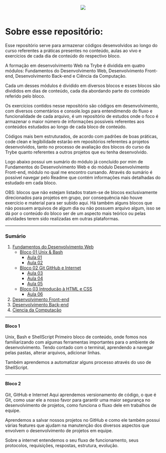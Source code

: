 <p align="center"> <img src="https://user-images.githubusercontent.com/78765220/171918576-b9bf505b-88a2-4286-a38b-fd6164e8c85d.png"></p>

<div align="center">
<img src="https://user-images.githubusercontent.com/78765220/171918576-b9bf505b-88a2-4286-a38b-fd6164e8c85d.png" width="0px" />
</div>

<h1>Sobre esse repositório:</h1>

Esse repositório serve para armazenar códigos desenvolvidos ao longo do curso referentes a práticas presentes no conteúdo, aulas ao vivo e exercícios de cada dia de conteúdo do respectivo bloco.

A formação em desenvolvimento Web na Trybe é dividida em quatro módulos: Fundamentos do Desenvolvimento Web, Desenvolvimento Front-end, Desenvolvimento Back-end e Ciência da Computação.

Cada um desses módulos é dividido em diversos blocos e esses blocos são divididos em dias de conteúdo, cada dia abordando parte do conteúdo referido pelo bloco.

Os exercícios contidos nesse repositório são códigos em desenvolvimento, com diversos comentários e console.logs para entendimendo do fluxo e funcionalidade de cada arquivo, é um repositório de estudos onde o foco é armazenar o maior número de informações possíveis referentes aos conteúdos estudados ao longo de cada bloco de conteúdo.

Códigos mais bem estruturados, de acordo com padrões de boas práticas, code clean e legibilidade estarão em repositórios referentes a projetos desenvolvidos, tanto no processo de avaliação dos blocos do curso da Trybe quanto referentes a outros projetos que eu tenha desenvolvido.

Logo abaixo possui um sumário do módulo já concluído por mim de Fundamentos do Desenvolvimento Web e do módulo Desenvolvimento Front-end, módulo no qual me encontro cursando. Através do sumário é possível navegar pelo Readme que contém informações mais detalhadas do estudado em cada bloco.

OBS: blocos que não estejam listados tratam-se de blocos exclusivamente direcionados para projetos em grupo, por consequência não houve exercício e material para ser subido aqui. Há também alguns blocos que não possuem arquivos de algum dia ou não possuem arquivo algum, isso se dá por o conteúdo do bloco ser de um aspecto mais teórico ou pelas atividades terem sido realizadas em outras plataformas.

<hr>
<h3> Sumário </h3>
<ol>
<li><a href="https://github.com/hildelio/Trybe-Exercicios/tree/main/01-Fundamentos-de-Desenvolvimento">Fundamentos do Desenvolvimento Web</a> 
  <ul>
    <li><a href="https://github.com/hildelio/Trybe-Exercicios/tree/main/01-Fundamentos-de-Desenvolvimento/Bloco01_Unix_Bash">Bloco 01 Unix & Bash</a>
      <ul>
      <li><a href="https://github.com/hildelio/Trybe-Exercicios/tree/main/01-Fundamentos-de-Desenvolvimento/Bloco01_Unix_Bash/Aula_01">Aula 01</a>
      <li><a href="https://github.com/hildelio/Trybe-Exercicios/tree/main/01-Fundamentos-de-Desenvolvimento/Bloco01_Unix_Bash/Aula_02">Aula 02</a>
    </ul>
  </ul>
  <ul>
    <li><a href="https://github.com/hildelio/Trybe-Exercicios/tree/main/01-Fundamentos-de-Desenvolvimento/Bloco02_Git_GitHub_Internet">Bloco 02 Git GitHub e Internet</a>
      <ul>
        <li><a href="https://github.com/hildelio/Trybe-Exercicios/tree/main/01-Fundamentos-de-Desenvolvimento/Bloco02_Git_GitHub_Internet/Aula_03">Aula 03</a>
        <li><a href="https://github.com/hildelio/Trybe-Exercicios/tree/main/01-Fundamentos-de-Desenvolvimento/Bloco02_Git_GitHub_Internet/Aula_04">Aula 04</a>
        <li><a href="https://github.com/hildelio/Trybe-Exercicios/tree/main/01-Fundamentos-de-Desenvolvimento/Bloco02_Git_GitHub_Internet/Aula_05">Aula 05</a>
      </ul>
    <li><a href="https://github.com/hildelio/Trybe-Exercicios/tree/main/01-Fundamentos-de-Desenvolvimento/Bloco03_Introdução_a_HTM_CSS">Bloco 03 Introdução à HTML e CSS</a>
      <ul>
       <li><a href="https://github.com/hildelio/Trybe-Exercicios/tree/main/01-Fundamentos-de-Desenvolvimento/Bloco03_Introdução_a_HTM_CSS/Aula_06">Aula 06</a>
      </ul>
  </ul>
  
<li><a href="">Desenvolvimento Front-end</a>
<li><a href="">Desenvolvimento Back-end</a>
<li><a href="">Ciencia da Computação</a>
</ol>
<hr>
<h4>Bloco 1</h4>Unix, Bash e ShellScript
Primeiro bloco de conteúdo, onde fomos nos familiarizando com algumas ferramentas importantes para o ambiente de desenvolvimento. Tendo contado com o terminal, aprendendo a navegar pelas pastas, alterar arquivos, adicionar linhas.

Também aprendemos a automatizar alguns processo através do uso de ShellScript.
<hr>
<h4>Bloco 2</h4>Git, GitHub e Internet
Aqui aprendemos versionamento de código, o que é Git, como usar ele a nosso favor para garantir uma maior segurança no desenvolvimento de projetos, como funciona o fluxo dele em trabalhos de equipe.

Aprendemos a salvar nossos projetos no GitHub e como ele também possui várias features que ajudam na manutenção dos diversos aspectos que envolvem o desenvolvimento de projetos em equipe.

Sobre a internet entendemos o seu fluxo de funcionamento, seus protocolos, requisições, respostas, estrutura, evolução.
